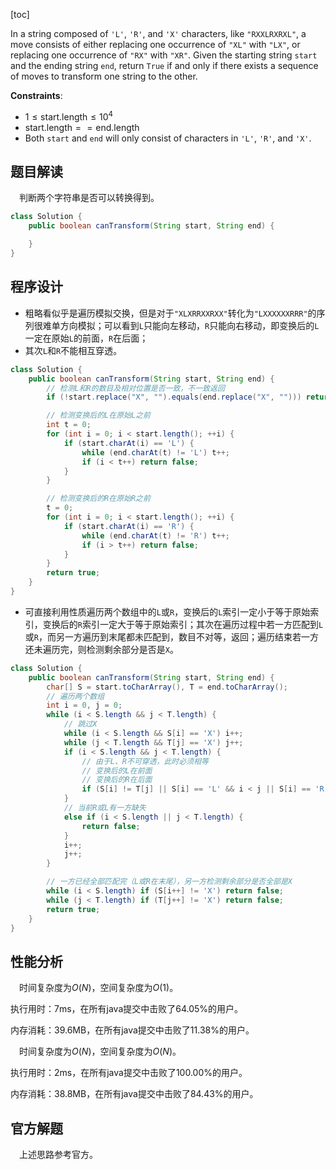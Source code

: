 [toc]

In a string composed of `'L'`, `'R'`, and `'X'` characters, like `"RXXLRXRXL"`, a move consists of either replacing one occurrence of `"XL"` with `"LX"`, or replacing one occurrence of `"RX"` with `"XR"`. Given the starting string `start` and the ending string `end`, return `True` if and only if there exists a sequence of moves to transform one string to the other.



**Constraints**:

* $1 \le \text{start.length} \le 10^4$
* $\text{start.length} == \text{end.length}$
* Both `start` and `end` will only consist of characters in `'L'`, `'R'`, and `'X'`.



## 题目解读

&emsp;判断两个字符串是否可以转换得到。

```java
class Solution {
    public boolean canTransform(String start, String end) {

    }
}
```

## 程序设计

* 粗略看似乎是遍历模拟交换，但是对于`"XLXRRXXRXX"`转化为`"LXXXXXXRRR"`的序列很难单方向模拟；可以看到`L`只能向左移动，`R`只能向右移动，即变换后的`L`一定在原始`L`的前面，`R`在后面；
* 其次`L`和`R`不能相互穿透。

```java
class Solution {
    public boolean canTransform(String start, String end) {
        // 检测L和R的数目及相对位置是否一致，不一致返回
        if (!start.replace("X", "").equals(end.replace("X", ""))) return false;

        // 检测变换后的L在原始L之前
        int t = 0;
        for (int i = 0; i < start.length(); ++i) {
            if (start.charAt(i) == 'L') {
                while (end.charAt(t) != 'L') t++;
                if (i < t++) return false;
            }
        }

        // 检测变换后的R在原始R之前
        t = 0;
        for (int i = 0; i < start.length(); ++i) {
            if (start.charAt(i) == 'R') {
                while (end.charAt(t) != 'R') t++;
                if (i > t++) return false;
            }
        }
        return true;
    }
}
```

* 可直接利用性质遍历两个数组中的`L`或`R`，变换后的`L`索引一定小于等于原始索引，变换后的`R`索引一定大于等于原始索引；其次在遍历过程中若一方匹配到`L`或`R`，而另一方遍历到末尾都未匹配到，数目不对等，返回；遍历结束若一方还未遍历完，则检测剩余部分是否是`X`。

```java
class Solution {
    public boolean canTransform(String start, String end) {
        char[] S = start.toCharArray(), T = end.toCharArray();
        // 遍历两个数组
        int i = 0, j = 0;
        while (i < S.length && j < T.length) {
            // 跳过X
            while (i < S.length && S[i] == 'X') i++;
            while (j < T.length && T[j] == 'X') j++;
            if (i < S.length && j < T.length) {
                // 由于L、R不可穿透，此时必须相等
                // 变换后的L在前面
                // 变换后的R在后面 
                if (S[i] != T[j] || S[i] == 'L' && i < j || S[i] == 'R' && i > j) return false;
            }
            // 当前R或L有一方缺失
            else if (i < S.length || j < T.length) {
                return false;
            }
            i++;
            j++;
        }

        // 一方已经全部匹配完（L或R在末尾），另一方检测剩余部分是否全部是X
        while (i < S.length) if (S[i++] != 'X') return false;
        while (j < T.length) if (T[j++] != 'X') return false;
        return true;
    }
}
```

## 性能分析

&emsp;时间复杂度为$O(N)$，空间复杂度为$O(1)$。

执行用时：7ms，在所有java提交中击败了64.05%的用户。

内存消耗：39.6MB，在所有java提交中击败了11.38%的用户。

&emsp;时间复杂度为$O(N)$，空间复杂度为$O(N)$。

执行用时：2ms，在所有java提交中击败了100.00%的用户。

内存消耗：38.8MB，在所有java提交中击败了84.43%的用户。

## 官方解题

&emsp;上述思路参考官方。